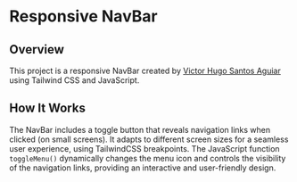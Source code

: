 # Responsive NavBar

## Overview

This project is a responsive NavBar created by [Victor Hugo Santos Aguiar](https://github.com/vhugoaguiar) using Tailwind CSS and JavaScript.

## How It Works

The NavBar includes a toggle button that reveals navigation links when clicked (on small screens). It adapts to different screen sizes for a seamless user experience, using TailwindCSS breakpoints. The JavaScript function `toggleMenu()` dynamically changes the menu icon and controls the visibility of the navigation links, providing an interactive and user-friendly design.

